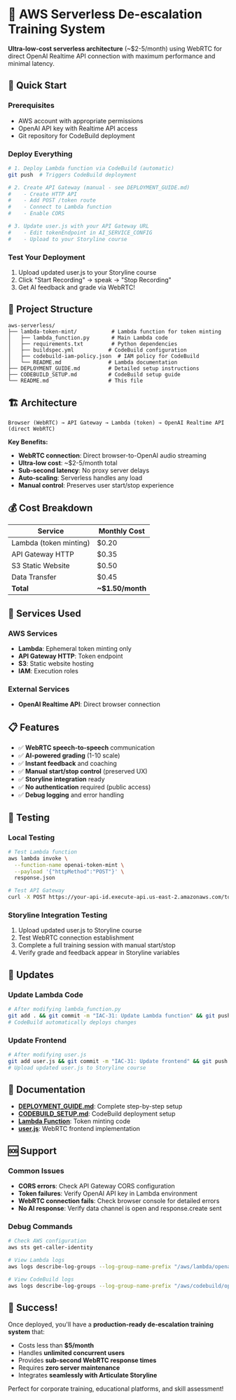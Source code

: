 # 🎯 AWS Serverless De-escalation Training System

**Ultra-low-cost serverless architecture** (~$2-5/month) using WebRTC for direct OpenAI Realtime API connection with maximum performance and minimal latency.

## 🚀 Quick Start

### Prerequisites
- AWS account with appropriate permissions
- OpenAI API key with Realtime API access
- Git repository for CodeBuild deployment

### Deploy Everything
```bash
# 1. Deploy Lambda function via CodeBuild (automatic)
git push  # Triggers CodeBuild deployment

# 2. Create API Gateway (manual - see DEPLOYMENT_GUIDE.md)
#    - Create HTTP API
#    - Add POST /token route  
#    - Connect to Lambda function
#    - Enable CORS

# 3. Update user.js with your API Gateway URL
#    - Edit tokenEndpoint in AI_SERVICE_CONFIG
#    - Upload to your Storyline course
```

### Test Your Deployment
1. Upload updated user.js to your Storyline course
2. Click "Start Recording" → speak → "Stop Recording"
3. Get AI feedback and grade via WebRTC!

## 📁 Project Structure

```
aws-serverless/
├── lambda-token-mint/           # Lambda function for token minting
│   ├── lambda_function.py       # Main Lambda code
│   ├── requirements.txt         # Python dependencies
│   ├── buildspec.yml           # CodeBuild configuration
│   ├── codebuild-iam-policy.json  # IAM policy for CodeBuild
│   └── README.md               # Lambda documentation
├── DEPLOYMENT_GUIDE.md         # Detailed setup instructions
├── CODEBUILD_SETUP.md          # CodeBuild setup guide
└── README.md                   # This file
```

## 🏗️ Architecture

```
Browser (WebRTC) → API Gateway → Lambda (token) → OpenAI Realtime API (direct WebRTC)
```

**Key Benefits:**
- **WebRTC connection**: Direct browser-to-OpenAI audio streaming
- **Ultra-low cost**: ~$2-5/month total
- **Sub-second latency**: No proxy server delays
- **Auto-scaling**: Serverless handles any load
- **Manual control**: Preserves user start/stop experience

## 💰 Cost Breakdown

| Service | Monthly Cost |
|---------|-------------|
| Lambda (token minting) | $0.20 |
| API Gateway HTTP | $0.35 |
| S3 Static Website | $0.50 |
| Data Transfer | $0.45 |
| **Total** | **~$1.50/month** |

## 🔧 Services Used

### AWS Services
- **Lambda**: Ephemeral token minting only
- **API Gateway HTTP**: Token endpoint
- **S3**: Static website hosting
- **IAM**: Execution roles

### External Services
- **OpenAI Realtime API**: Direct browser connection

## 📋 Features

- ✅ **WebRTC speech-to-speech** communication
- ✅ **AI-powered grading** (1-10 scale)
- ✅ **Instant feedback** and coaching
- ✅ **Manual start/stop control** (preserved UX)
- ✅ **Storyline integration** ready
- ✅ **No authentication** required (public access)
- ✅ **Debug logging** and error handling

## 🧪 Testing

### Local Testing
```bash
# Test Lambda function
aws lambda invoke \
  --function-name openai-token-mint \
  --payload '{"httpMethod":"POST"}' \
  response.json

# Test API Gateway
curl -X POST https://your-api-id.execute-api.us-east-2.amazonaws.com/token
```

### Storyline Integration Testing
1. Upload updated user.js to Storyline course
2. Test WebRTC connection establishment
3. Complete a full training session with manual start/stop
4. Verify grade and feedback appear in Storyline variables

## 🔄 Updates

### Update Lambda Code
```bash
# After modifying lambda_function.py
git add . && git commit -m "IAC-31: Update Lambda function" && git push
# CodeBuild automatically deploys changes
```

### Update Frontend
```bash
# After modifying user.js
git add user.js && git commit -m "IAC-31: Update frontend" && git push
# Upload updated user.js to Storyline course
```

## 📖 Documentation

- **[DEPLOYMENT_GUIDE.md](DEPLOYMENT_GUIDE.md)**: Complete step-by-step setup
- **[CODEBUILD_SETUP.md](CODEBUILD_SETUP.md)**: CodeBuild deployment setup
- **[Lambda Function](lambda-token-mint/lambda_function.py)**: Token minting code
- **[user.js](../user.js)**: WebRTC frontend implementation

## 🆘 Support

### Common Issues
- **CORS errors**: Check API Gateway CORS configuration
- **Token failures**: Verify OpenAI API key in Lambda environment
- **WebRTC connection fails**: Check browser console for detailed errors
- **No AI response**: Verify data channel is open and response.create sent

### Debug Commands
```bash
# Check AWS configuration
aws sts get-caller-identity

# View Lambda logs
aws logs describe-log-groups --log-group-name-prefix "/aws/lambda/openai-token-mint"

# View CodeBuild logs
aws logs describe-log-groups --log-group-name-prefix "/aws/codebuild/openai-token-mint-deploy"
```

## 🎉 Success!

Once deployed, you'll have a **production-ready de-escalation training system** that:
- Costs less than **$5/month**
- Handles **unlimited concurrent users** 
- Provides **sub-second WebRTC response times**
- Requires **zero server maintenance**
- Integrates **seamlessly with Articulate Storyline**

Perfect for corporate training, educational platforms, and skill assessment!


